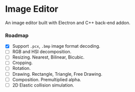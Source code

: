 # Image Editor
An image editor built with Electron and C++ back-end addon.

### Roadmap

- [x] Support `.pcx`, `.bmp` image format decoding.
- [ ] RGB and HSI decomposition.
- [ ] Resizing. Nearest, Bilinear, Bicubic.
- [ ] Cropping.
- [ ] Rotation.
- [ ] Drawing. Rectangle, Triangle, Free Drawing.
- [ ] Composition. Premultiplied alpha.
- [ ] 2D Elastic collision simulation.
